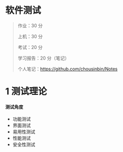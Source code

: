 # 软件测试

> 作业：30 分
>
> 上机：30 分
>
> 考试：20 分
>
> 学习报告：20 分（笔记）
>
> 个人笔记：https://github.com/chousinbin/Notes

# 1 测试理论

#### 测试角度

- 功能测试
- 界面测试
- 易用性测试
- 性能测试
- 安全性测试

